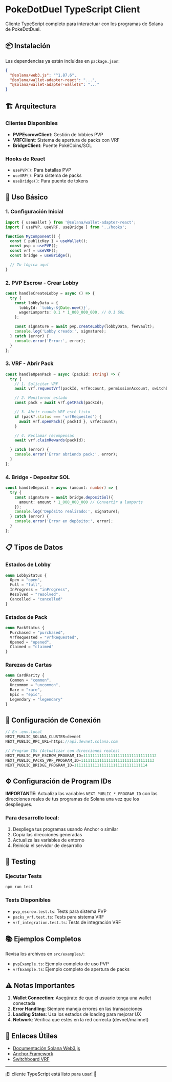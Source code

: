 # PokeDotDuel TypeScript Client

Cliente TypeScript completo para interactuar con los programas de Solana de PokeDotDuel.

## 📦 Instalación

Las dependencias ya están incluidas en `package.json`:

```json
{
  "@solana/web3.js": "^1.87.6",
  "@solana/wallet-adapter-react": "...",
  "@solana/wallet-adapter-wallets": "..."
}
```

## 🏗️ Arquitectura

### Clientes Disponibles

- **PVPEscrowClient**: Gestión de lobbies PVP
- **VRFClient**: Sistema de apertura de packs con VRF
- **BridgeClient**: Puente PokéCoins/SOL

### Hooks de React

- `usePVP()`: Para batallas PVP
- `useVRF()`: Para sistema de packs
- `useBridge()`: Para puente de tokens

## 🚀 Uso Básico

### 1. Configuración Inicial

```typescript
import { useWallet } from '@solana/wallet-adapter-react';
import { usePVP, useVRF, useBridge } from '../hooks';

function MyComponent() {
  const { publicKey } = useWallet();
  const pvp = usePVP();
  const vrf = useVRF();
  const bridge = useBridge();

  // Tu lógica aquí
}
```

### 2. PVP Escrow - Crear Lobby

```typescript
const handleCreateLobby = async () => {
  try {
    const lobbyData = {
      lobbyId: `lobby-${Date.now()}`,
      wagerLamports: 0.1 * 1_000_000_000, // 0.1 SOL
    };

    const signature = await pvp.createLobby(lobbyData, feeVault);
    console.log('Lobby creado:', signature);
  } catch (error) {
    console.error('Error:', error);
  }
};
```

### 3. VRF - Abrir Pack

```typescript
const handleOpenPack = async (packId: string) => {
  try {
    // 1. Solicitar VRF
    await vrf.requestVrf(packId, vrfAccount, permissionAccount, switchboardState);

    // 2. Monitorear estado
    const pack = await vrf.getPack(packId);

    // 3. Abrir cuando VRF esté listo
    if (pack?.status === 'vrfRequested') {
      await vrf.openPack({ packId }, vrfAccount);
    }

    // 4. Reclamar recompensas
    await vrf.claimRewards(packId);

  } catch (error) {
    console.error('Error abriendo pack:', error);
  }
};
```

### 4. Bridge - Depositar SOL

```typescript
const handleDeposit = async (amount: number) => {
  try {
    const signature = await bridge.depositSol({
      amount: amount * 1_000_000_000 // Convertir a lamports
    });
    console.log('Depósito realizado:', signature);
  } catch (error) {
    console.error('Error en depósito:', error);
  }
};
```

## 📋 Tipos de Datos

### Estados de Lobby
```typescript
enum LobbyStatus {
  Open = "open",
  Full = "full",
  InProgress = "inProgress",
  Resolved = "resolved",
  Cancelled = "cancelled"
}
```

### Estados de Pack
```typescript
enum PackStatus {
  Purchased = "purchased",
  VrfRequested = "vrfRequested",
  Opened = "opened",
  Claimed = "claimed"
}
```

### Rarezas de Cartas
```typescript
enum CardRarity {
  Common = "common",
  Uncommon = "uncommon",
  Rare = "rare",
  Epic = "epic",
  Legendary = "legendary"
}
```

## 🔧 Configuración de Conexión

```typescript
// En .env.local
NEXT_PUBLIC_SOLANA_CLUSTER=devnet
NEXT_PUBLIC_RPC_URL=https://api.devnet.solana.com

// Program IDs (Actualizar con direcciones reales)
NEXT_PUBLIC_PVP_ESCROW_PROGRAM_ID=11111111111111111111111111111112
NEXT_PUBLIC_PACKS_VRF_PROGRAM_ID=11111111111111111111111111111113
NEXT_PUBLIC_BRIDGE_PROGRAM_ID=11111111111111111111111111111114
```

## ⚙️ Configuración de Program IDs

**IMPORTANTE**: Actualiza las variables `NEXT_PUBLIC_*_PROGRAM_ID` con las direcciones reales de tus programas de Solana una vez que los despliegues.

### Para desarrollo local:
1. Despliega tus programas usando Anchor o similar
2. Copia las direcciones generadas
3. Actualiza las variables de entorno
4. Reinicia el servidor de desarrollo

## 🧪 Testing

### Ejecutar Tests
```bash
npm run test
```

### Tests Disponibles
- `pvp_escrow.test.ts`: Tests para sistema PVP
- `packs_vrf.test.ts`: Tests para sistema VRF
- `vrf_integration.test.ts`: Tests de integración VRF

## 📚 Ejemplos Completos

Revisa los archivos en `src/examples/`:

- `pvpExample.ts`: Ejemplo completo de uso PVP
- `vrfExample.ts`: Ejemplo completo de apertura de packs

## ⚠️ Notas Importantes

1. **Wallet Connection**: Asegúrate de que el usuario tenga una wallet conectada
2. **Error Handling**: Siempre maneja errores en las transacciones
3. **Loading States**: Usa los estados de loading para mejorar UX
4. **Network**: Verifica que estés en la red correcta (devnet/mainnet)

## 🔗 Enlaces Útiles

- [Documentación Solana Web3.js](https://solana-labs.github.io/solana-web3.js/)
- [Anchor Framework](https://www.anchor-lang.com/)
- [Switchboard VRF](https://switchboard.xyz/docs/solana/vrf/)

---

¡El cliente TypeScript está listo para usar! 🎉

